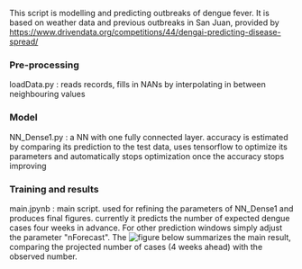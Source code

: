 This script is modelling and predicting outbreaks of dengue fever. It is based on weather data and previous outbreaks in San Juan, provided by  https://www.drivendata.org/competitions/44/dengai-predicting-disease-spread/

### Pre-processing
loadData.py : reads records, fills in NANs by interpolating in between neighbouring values

### Model
NN_Dense1.py : a NN with one fully connected layer. accuracy is estimated by comparing its prediction to the test data, uses tensorflow to optimize its parameters and automatically stops optimization once the accuracy stops improving

### Training and results
main.jpynb : main script. used for refining the parameters of NN_Dense1 and produces final figures. currently it predicts the number of expected dengue cases four weeks in advance. For other prediction windows simply adjust the parameter "nForecast". The  ![figure below](https://github.com/dominik31415/machine-learning/blob/master/dengAI/comparison.png) summarizes the main result, comparing the projected number of cases (4 weeks ahead) with the observed number.

